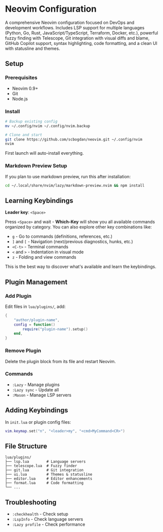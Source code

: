 # Neovim Configuration

A comprehensive Neovim configuration focused on DevOps and development workflows.
Includes LSP support for multiple languages (Python, Go, Rust, JavaScript/TypeScript,
Terraform, Docker, etc.), powerful fuzzy finding with Telescope,
Git integration with visual diffs and blame, GitHub Copilot support,
syntax highlighting, code formatting, and a clean UI with statusline and themes.

## Setup

### Prerequisites

- Neovim 0.9+
- Git
- Node.js

### Install

```bash
# Backup existing config
mv ~/.config/nvim ~/.config/nvim.backup

# Clone and start
git clone https://github.com/scbogdan/neovim.git ~/.config/nvim
nvim
```

First launch will auto-install everything.

### Markdown Preview Setup

If you plan to use markdown preview, run this after installation:

```bash
cd ~/.local/share/nvim/lazy/markdown-preview.nvim && npm install
```

## Learning Keybindings

**Leader key**: `<Space>`

Press `<Space>` and wait - **Which-Key** will show you all available commands organized by category. You can also explore other key combinations like:

- `g` - Go to commands (definitions, references, etc.)
- `]` and `[` - Navigation (next/previous diagnostics, hunks, etc.)
- `<C-t>` - Terminal commands
- `<` and `>` - Indentation in visual mode
- `z` - Folding and view commands

This is the best way to discover what's available and learn the keybindings.

## Plugin Management

### Add Plugin

Edit files in `lua/plugins/`, add:

```lua
{
    "author/plugin-name",
    config = function()
        require("plugin-name").setup()
    end,
}
```

### Remove Plugin

Delete the plugin block from its file and restart Neovim.

### Commands

- `:Lazy` - Manage plugins
- `:Lazy sync` - Update all
- `:Mason` - Manage LSP servers

## Adding Keybindings

In `init.lua` or plugin config files:

```lua
vim.keymap.set("n", "<leader>my", "<cmd>MyCommand<CR>")
```

## File Structure

```
lua/plugins/
├── lsp.lua        # Language servers
├── telescope.lua  # Fuzzy finder
├── git.lua        # Git integration
├── ui.lua         # Themes & statusline
├── editor.lua     # Editor enhancements
├── format.lua     # Code formatting
└── ...
```

## Troubleshooting

- `:checkhealth` - Check setup
- `:LspInfo` - Check language servers
- `:Lazy profile` - Check performance
